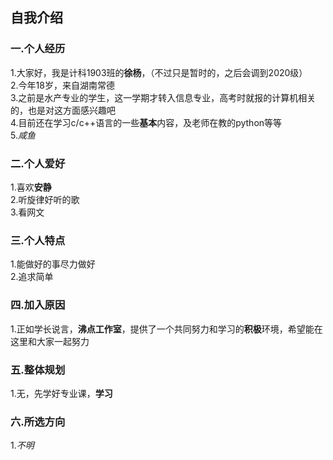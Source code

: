 ## 自我介绍
### 一.个人经历
1.大家好，我是计科1903班的**徐杨**，（不过只是暂时的，之后会调到2020级）          
2.今年18岁，来自湖南常德        
3.之前是水产专业的学生，这一学期才转入信息专业，高考时就报的计算机相关的，也是对这方面感兴趣吧          
4.目前还在学习c/c++语言的一些**基本**内容，及老师在教的python等等        
5.*咸鱼*     
 
### 二.个人爱好
1.喜欢**安静**      
2.听旋律好听的歌       
3.看网文         

### 三.个人特点
1.能做好的事尽力做好  
2.追求简单  

### 四.加入原因
1.正如学长说言，**沸点工作室**，提供了一个共同努力和学习的**积极**环境，希望能在这里和大家一起努力         

### 五.整体规划
1.无，先学好专业课，**学习**  

### 六.所选方向
1.*不明*
